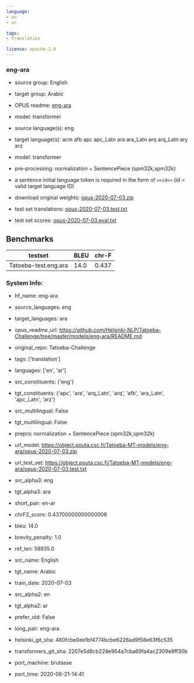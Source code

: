 ```yaml
---
language: 
- en
- ar

tags:
- translation

license: apache-2.0
---
```


### eng-ara

* source group: English 
* target group: Arabic 
*  OPUS readme: [eng-ara](https://github.com/Helsinki-NLP/Tatoeba-Challenge/tree/master/models/eng-ara/README.md)

*  model: transformer
* source language(s): eng
* target language(s): acm afb apc apc_Latn ara ara_Latn arq arq_Latn ary arz
* model: transformer
* pre-processing: normalization + SentencePiece (spm32k,spm32k)
* a sentence initial language token is required in the form of `>>id<<` (id = valid target language ID)
* download original weights: [opus-2020-07-03.zip](https://object.pouta.csc.fi/Tatoeba-MT-models/eng-ara/opus-2020-07-03.zip)
* test set translations: [opus-2020-07-03.test.txt](https://object.pouta.csc.fi/Tatoeba-MT-models/eng-ara/opus-2020-07-03.test.txt)
* test set scores: [opus-2020-07-03.eval.txt](https://object.pouta.csc.fi/Tatoeba-MT-models/eng-ara/opus-2020-07-03.eval.txt)

## Benchmarks

| testset               | BLEU  | chr-F |
|-----------------------|-------|-------|
| Tatoeba-test.eng.ara 	| 14.0 	| 0.437 |


### System Info: 
- hf_name: eng-ara

- source_languages: eng

- target_languages: ara

- opus_readme_url: https://github.com/Helsinki-NLP/Tatoeba-Challenge/tree/master/models/eng-ara/README.md

- original_repo: Tatoeba-Challenge

- tags: ['translation']

- languages: ['en', 'ar']

- src_constituents: {'eng'}

- tgt_constituents: {'apc', 'ara', 'arq_Latn', 'arq', 'afb', 'ara_Latn', 'apc_Latn', 'arz'}

- src_multilingual: False

- tgt_multilingual: False

- prepro:  normalization + SentencePiece (spm32k,spm32k)

- url_model: https://object.pouta.csc.fi/Tatoeba-MT-models/eng-ara/opus-2020-07-03.zip

- url_test_set: https://object.pouta.csc.fi/Tatoeba-MT-models/eng-ara/opus-2020-07-03.test.txt

- src_alpha3: eng

- tgt_alpha3: ara

- short_pair: en-ar

- chrF2_score: 0.43700000000000006

- bleu: 14.0

- brevity_penalty: 1.0

- ref_len: 58935.0

- src_name: English

- tgt_name: Arabic

- train_date: 2020-07-03

- src_alpha2: en

- tgt_alpha2: ar

- prefer_old: False

- long_pair: eng-ara

- helsinki_git_sha: 480fcbe0ee1bf4774bcbe6226ad9f58e63f6c535

- transformers_git_sha: 2207e5d8cb224e954a7cba69fa4ac2309e9ff30b

- port_machine: brutasse

- port_time: 2020-08-21-14:41